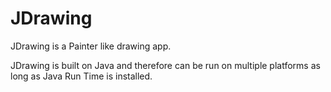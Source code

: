 # JDrawing

JDrawing is a Painter like drawing app.

JDrawing is built on Java and therefore can be run on multiple platforms as long as Java Run Time is installed.
